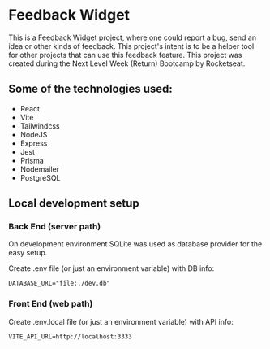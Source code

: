 # Feedback Widget

This is a Feedback Widget project, where one could report a bug, send an idea or other kinds of feedback. This project's intent is to be a helper tool for other projects that can use this feedback feature.
This project was created during the Next Level Week (Return) Bootcamp by Rocketseat.

## Some of the technologies used:

- React
- Vite
- Tailwindcss
- NodeJS
- Express
- Jest
- Prisma
- Nodemailer
- PostgreSQL

## Local development setup

### Back End (server path)

On development environment SQLite was used as database provider for the easy setup.

Create .env file (or just an environment variable) with DB info:
```
DATABASE_URL="file:./dev.db"
```

### Front End (web path)

Create .env.local file (or just an environment variable) with API info:
```
VITE_API_URL=http://localhost:3333
```
